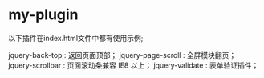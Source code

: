 # my-plugin

以下插件在index.html文件中都有使用示例;

jquery-back-top : 返回页面顶部；
jquery-page-scroll : 全屏模块翻页；
jquery-scrollbar : 页面滚动条兼容 IE8 以上；
jquery-validate : 表单验证插件；
